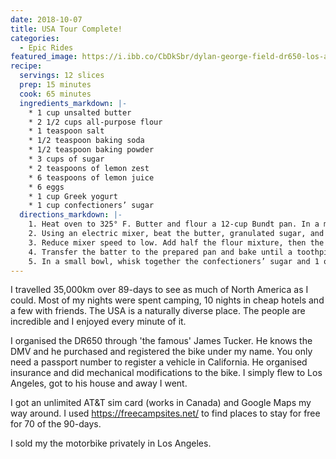 ```yaml
---
date: 2018-10-07
title: USA Tour Complete!
categories:
  - Epic Rides
featured_image: https://i.ibb.co/CbDkSbr/dylan-george-field-dr650-los-angeles.jpg
recipe:
  servings: 12 slices
  prep: 15 minutes
  cook: 65 minutes
  ingredients_markdown: |-
    * 1 cup unsalted butter
    * 2 1/2 cups all-purpose flour
    * 1 teaspoon salt
    * 1/2 teaspoon baking soda
    * 1/2 teaspoon baking powder
    * 3 cups of sugar
    * 2 teaspoons of lemon zest
    * 6 teaspoons of lemon juice
    * 6 eggs
    * 1 cup Greek yogurt
    * 1 cup confectioners’ sugar
  directions_markdown: |-
    1. Heat oven to 325° F. Butter and flour a 12-cup Bundt pan. In a medium bowl, whisk together the flour, salt, baking soda, and baking powder.
    2. Using an electric mixer, beat the butter, granulated sugar, and lemon zest on medium-high until light and fluffy, 3 to 4 minutes. Beat in 4 tablespoons of the lemon juice, then the eggs, one at a time, scraping down the sides of the bowl as necessary.
    3. Reduce mixer speed to low. Add half the flour mixture, then the yogurt, and then the remaining flour mixture. Mix just until combined (do not overmix).
    4. Transfer the batter to the prepared pan and bake until a toothpick inserted in the center comes out clean, 65 to 75 minutes. Cool the cake in the pan for 30 minutes, then turn it out onto a wire rack to cool completely.
    5. In a small bowl, whisk together the confectioners’ sugar and 1 of the remaining tablespoons of lemon juice until smooth, adding the remaining lemon juice as necessary to create a thick, but pourable glaze.
---
```

I travelled 35,000km over 89-days to see as much of North America as I could.
Most of my nights were spent camping, 10 nights in cheap hotels and a few with friends. 
The USA is a naturally diverse place. The people are incredible and I enjoyed every minute of it.

I organised the DR650 through 'the famous' James Tucker. He knows the DMV and he purchased and
registered the bike under my name. You only need a passport number to register a vehicle in California. He organised insurance and did mechanical modifications to the bike. I simply flew to Los Angeles, got to his house and away I went.

I got an unlimited AT&T sim card (works in Canada) and Google Maps my way around. I used 
https://freecampsites.net/ to find places to stay for free for 70 of the 90-days.

I sold my the motorbike privately in Los Angeles.
